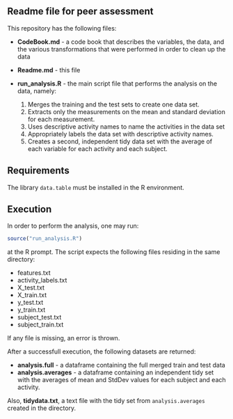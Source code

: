 Readme file for peer assessment
-------------------------------

This repository has the following files:


- **CodeBook.md** - a code book that describes the variables, the data, and the various transformations that were performed in order to clean up the data

- **Readme.md** - this file
                
- **run_analysis.R** - the main script file that performs the analysis on the data, namely:
    
    1. Merges the training and the test sets to create one data set.
    2. Extracts only the measurements on the mean and standard deviation for each measurement. 
    3. Uses descriptive activity names to name the activities in the data set
    4. Appropriately labels the data set with descriptive activity names. 
    5. Creates a second, independent tidy data set with the average of each variable for each activity and each subject. 

Requirements
--
The library `data.table` must be installed in the R environment.

Execution
--
In order to perform the analysis, one may run:

```R
source("run_analysis.R")
```

at the R prompt. The script expects the following files residing in the same directory:

- features.txt
- activity_labels.txt
- X_test.txt
- X_train.txt
- y_test.txt
- y_train.txt
- subject_test.txt
- subject_train.txt

If any file is missing, an error is thrown.


After a successfull execution, the following datasets are returned:
 - **analysis.full** - a dataframe containing the full merged train and test data
 - **analysis.averages** - a dataframe containing an independent tidy set with the averages of mean and StdDev values for each subject and each activity.
 
Also, **tidydata.txt**, a text file with the tidy set from `analysis.averages` created in the directory.
